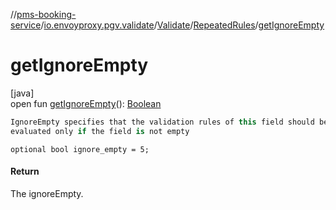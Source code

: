 //[pms-booking-service](../../../../index.md)/[io.envoyproxy.pgv.validate](../../index.md)/[Validate](../index.md)/[RepeatedRules](index.md)/[getIgnoreEmpty](get-ignore-empty.md)

# getIgnoreEmpty

[java]\
open fun [getIgnoreEmpty](get-ignore-empty.md)(): [Boolean](https://kotlinlang.org/api/core/kotlin-stdlib/kotlin/-boolean/index.html)

```kotlin
IgnoreEmpty specifies that the validation rules of this field should be
evaluated only if the field is not empty

```
`optional bool ignore_empty = 5;`

#### Return

The ignoreEmpty.